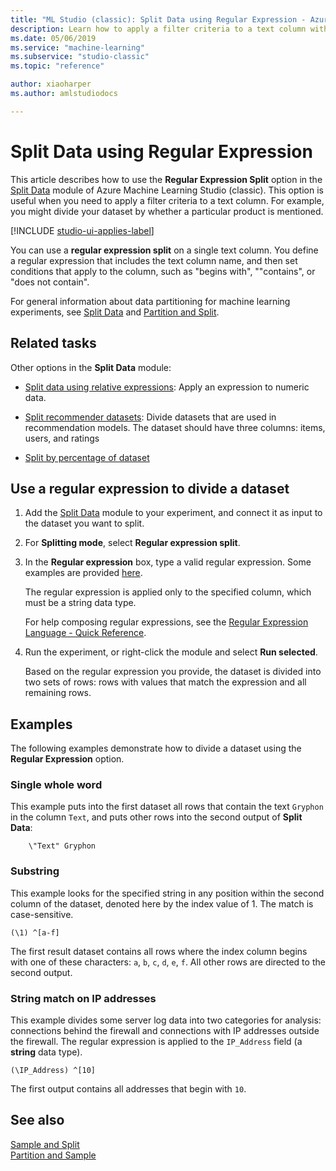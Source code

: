 ```yaml
---
title: "ML Studio (classic): Split Data using Regular Expression - Azure"
description: Learn how to apply a filter criteria to a text column with the Regular Expression Split option in the Split Data module.
ms.date: 05/06/2019
ms.service: "machine-learning"
ms.subservice: "studio-classic"
ms.topic: "reference"

author: xiaoharper
ms.author: amlstudiodocs

---
```

# Split Data using Regular Expression

This article describes how to use the **Regular Expression Split** option in the [Split Data](split-data.md) module of Azure Machine Learning Studio (classic). This option is useful when you need to apply a filter criteria to a text column. For example, you might divide your dataset by whether a particular product is mentioned.

[!INCLUDE [studio-ui-applies-label](../includes/studio-ui-applies-label.md)]

You can use a **regular expression split** on a single text column. You define a regular expression that includes the text column name, and then set conditions that apply to the column, such as "begins with", ""contains", or "does not contain".

For general information about data partitioning for machine learning experiments, see [Split Data](split-data.md) and [Partition and Split](partition-and-sample.md). 

## Related tasks

Other options in the **Split Data** module:

+ [Split data using relative expressions](split-data-using-relative-expression.md): Apply an expression to numeric data. 

+ [Split recommender datasets](split-data-using-recommender-split.md): Divide datasets that are used in recommendation models. The dataset should have three columns: items, users, and ratings 

+ [Split by percentage of dataset](split-data-using-split-rows.md)

##  Use a regular expression to divide a dataset
  
1.  Add the [Split Data](split-data.md) module to your experiment, and connect it as input to the dataset you want to split.  
  
2.  For **Splitting mode**, select **Regular expression split**.

3. In the **Regular expression** box, type a valid regular expression. Some examples are provided [here](#bkmk_RegularExpressionExamples).
  
    The regular expression is applied only to the specified column, which must be a string data type.

    For help composing regular expressions, see the [Regular Expression Language - Quick Reference](/dotnet/standard/base-types/regular-expression-language-quick-reference).

4. Run the experiment, or right-click the module and select **Run selected**.

    Based on the regular expression you provide, the dataset is divided into two sets of rows: rows with values that match the expression and all remaining rows. 

##  <a name="bkmk_RegularExpressionExamples"></a> Examples  

The following examples demonstrate how to divide a dataset using the **Regular Expression** option. 

### Single whole word 

This example puts into the first dataset all rows that contain the text `Gryphon` in the column `Text`, and puts other rows into the second output of **Split Data**:

```text
    \"Text" Gryphon  
```

### Substring

This example looks for the specified string in any position within the second column of the dataset, denoted here by the index value of 1. The match is case-sensitive.

```text
(\1) ^[a-f]
```

The first result dataset contains all rows where the index column begins with one of these characters: `a`, `b`, `c`, `d`, `e`, `f`. All other rows are directed to the second output.

### String match on IP addresses

This example divides some server log data into two categories for analysis: connections behind the firewall and connections with IP addresses outside the firewall. The regular expression is applied to the `IP_Address` field (a **string** data type).

```text
(\IP_Address) ^[10]
```

The first output contains all addresses that begin with `10`.

## See also

 [Sample and Split](data-transformation-sample-and-split.md)    
 [Partition and Sample](partition-and-sample.md)    
